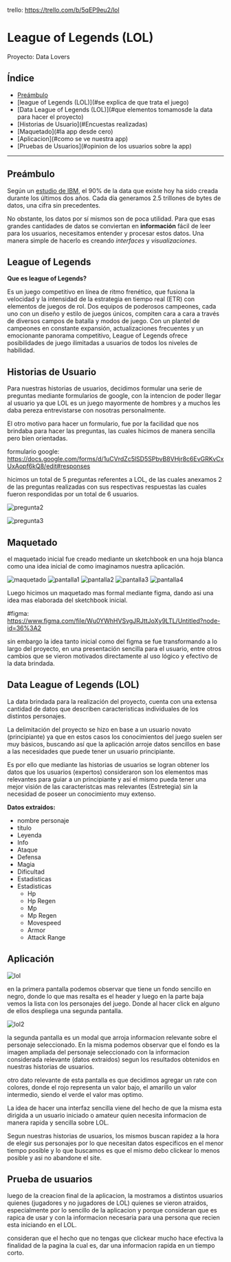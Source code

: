 trello: https://trello.com/b/5qEP9eu2/lol
# League of Legends (LOL)
Proyecto: Data Lovers

## Índice

* [Preámbulo](#preámbulo)
* [league of Legends (LOL)](#se explica de que trata el juego)
* [Data League of Legends (LOL)](#que elementos tomamosde la data para hacer el proyecto)
* [Historias de Usuario](#Encuestas realizadas)
* [Maquetado](#la app desde cero)
* [Aplicacion](#como se ve nuestra app)
* [Pruebas de Usuarios](#opinion de los usuarios sobre la app)
***

## Preámbulo

Según un [estudio de IBM](https://www-01.ibm.com/common/ssi/cgi-bin/ssialias?htmlfid=WRL12345USEN),
el 90% de la data que existe hoy ha sido creada durante los últimos dos años.
Cada día generamos 2.5 trillones de bytes de datos, una cifra sin precedentes.

No obstante, los datos por sí mismos son de poca utilidad. Para que esas
grandes cantidades de datos se conviertan en **información** fácil de leer para
los usuarios, necesitamos entender y procesar estos datos. Una manera simple de
hacerlo es creando _interfaces_ y _visualizaciones_.

## League of Legends

**Que es league of Legends?**

Es un juego competitivo en línea de ritmo frenético, que fusiona la velocidad y la intensidad de la estrategia en tiempo real (ETR) con elementos de juegos de rol. Dos equipos de poderosos campeones, cada uno con un diseño y estilo de juegos únicos, compiten cara a cara a través de diversos campos de batalla y modos de juego. Con un plantel de campeones en constante expansión, actualizaciones frecuentes y un emocionante panorama competitivo, League of Legends ofrece posibilidades de juego ilimitadas a usuarios de todos los niveles de habilidad.

## Historias de Usuario

Para nuestras historias de usuarios, decidimos formular una serie de preguntas mediante formularios de google, con la intencion de poder llegar al usuario ya que LOL es un juego mayormente de hombres y a muchos les daba pereza entrevistarse con nosotras personalmente.

El otro motivo para hacer un formulario, fue por la facilidad que nos brindaba para hacer las preguntas, las cuales hicimos de manera sencilla pero bien orientadas.

formulario google:
https://docs.google.com/forms/d/1uCVrdZc5lSD5SPbvB8VHjr8c6EvGRKvCxUxAopf6kQ8/edit#responses

hicimos un total de 5 preguntas referentes a LOL, de las cuales anexamos 2 de las preguntas realizadas con sus respectivas respuestas las cuales fueron respondidas por un total de 6 usuarios.

![pregunta2](http://subirimagen.me/uploads/20190110203001.PNG)

![pregunta3](http://subirimagen.me/uploads/20190110203114.PNG)

## Maquetado
el maquetado inicial fue creado mediante un sketchbook en una hoja blanca como una idea inicial de como imaginamos nuestra aplicación.

  ![maquetado](http://subirimagen.me/uploads/20190110163508.jpg)
  ![pantalla1](http://subirimagen.me/uploads/20190110163816.jpg)
  ![pantalla2](http://subirimagen.me/uploads/20190110164009.jpg)
  ![pantalla3](http://subirimagen.me/uploads/20190110164139.jpg)
  ![pantalla4](http://subirimagen.me/uploads/20190110164242.jpg)

Luego hicimos un maquetado mas formal mediante figma, dando asi una idea mas elaborada del sketchbook inicial.

#figma: https://www.figma.com/file/Wu0YWhHVSvgJRJttJoXy9LTL/Untitled?node-id=36%3A2

sin embargo la idea tanto inicial como del figma se fue transformando a lo largo del proyecto, en una presentación sencilla  para el usuario, entre otros cambios que se vieron motivados directamente al uso lógico y efectivo de la data brindada.

## Data League of Legends (LOL)

La data brindada para la realización del proyecto, cuenta con una extensa cantidad de datos que describen caracteristicas individuales de los distintos personajes.

La delimitación del proyecto se hizo en base a un usuario novato (principiante) ya que en estos casos los conocimientos del juego suelen ser muy básicos, buscando así que la aplicación arroje datos sencillos en base a las necesidades que puede tener un usuario principiante.

Es por ello que mediante las historias de usuarios se logran obtener los datos que los usuarios (expertos) consideraron son los elementos mas relevantes para guiar a un principiante y así el mismo pueda tener una mejor visión de las caracteristcas mas relevantes (Estretegia) sin la necesidad de poseer un conocimiento muy extenso.


**Datos extraidos:**

* nombre personaje
* título
* Leyenda
* Info
 * Ataque
 * Defensa
 * Magia
 * Dificultad
 * Estadisticas
* Estadisticas
  * Hp
  * Hp Regen
  * Mp
  * Mp Regen
  * Movespeed
  * Armor
  * Attack Range

## Aplicación


![lol](http://subirimagen.me/uploads/20190108121602.PNG)

en la primera pantalla podemos observar que tiene un fondo sencillo en negro, donde lo que mas resalta es el header y luego en la parte baja vemos la lista con los personajes del juego. Donde al hacer click en alguno de ellos despliega una segunda pantalla.

![lol2](http://subirimagen.me/uploads/20190108123029.PNG)

la segunda pantalla es un modal que arroja  informacion relevante sobre el personaje seleccionado. En la misma podemos observar que el fondo es la imagen ampliada del personaje seleccionado con la informacion considerada relevante (datos extraidos) segun los resultados obtenidos en nuestras historias de usuarios.

otro dato relevante de esta pantalla es que decidimos agregar un rate con colores, donde el rojo representa un valor bajo, el amarillo un valor intermedio, siendo el verde el valor mas optimo.

La idea de hacer una interfaz sencilla viene del hecho de que la misma esta dirigida a un usuario iniciado o amateur quien necesita informacion de manera rapida y sencilla sobre LOL.

Segun nuestras historias de usuarios, los mismos buscan rapidez a la hora de elegir sus personajes por lo que necesitan datos especificos en el menor tiempo posible y lo que buscamos es que el mismo debo clickear lo menos posible y asi no abandone el site.

## Prueba de usuarios

luego de la creacion final de la aplicacion, la mostramos a distintos usuarios quienes (jugadores y no jugadores de LOL) quienes se vieron atraidos, especialmente por lo sencillo de la aplicacion y porque consideran que es rapica de usar y con la informacion necesaria para una persona que recien esta iniciando en el LOL.

consideran que el hecho que no tengas que clickear mucho hace efectiva la finalidad de la pagina la cual es, dar una informacion rapida en un tiempo corto.
